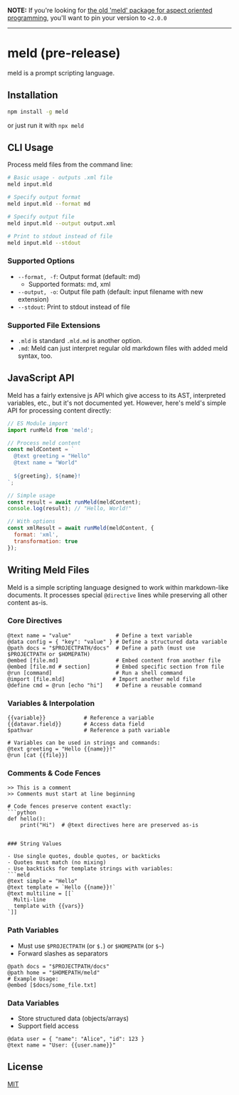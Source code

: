 **NOTE:** If you're looking for [the old 'meld' package for aspect oriented programming](https://www.npmjs.com/package/meld/v/1.3.2), you'll want to pin your version to `<2.0.0`

---

# meld (pre-release)

meld is a prompt scripting language.

## Installation

```bash
npm install -g meld
```

or just run it with `npx meld`

## CLI Usage

Process meld files from the command line:

```bash
# Basic usage - outputs .xml file
meld input.mld

# Specify output format
meld input.mld --format md

# Specify output file
meld input.mld --output output.xml

# Print to stdout instead of file
meld input.mld --stdout
```

### Supported Options

- `--format, -f`: Output format (default: md)
  - Supported formats: md, xml
- `--output, -o`: Output file path (default: input filename with new extension)
- `--stdout`: Print to stdout instead of file

### Supported File Extensions

- `.mld` is standard `.mld.md` is another option.
- `.md`: Meld can just interpret regular old markdown files with added meld syntax, too.

## JavaScript API

Meld has a fairly extensive js API which give access to its AST, interpreted variables, etc., but it's not documented yet. However, here's meld's simple API for processing content directly:

```javascript
// ES Module import
import runMeld from 'meld';

// Process meld content
const meldContent = `
  @text greeting = "Hello"
  @text name = "World"
  
  ${greeting}, ${name}!
`;

// Simple usage
const result = await runMeld(meldContent);
console.log(result); // "Hello, World!"

// With options
const xmlResult = await runMeld(meldContent, {
  format: 'xml',
  transformation: true
});
```

## Writing Meld Files

Meld is a simple scripting language designed to work within markdown-like documents. It processes special `@directive` lines while preserving all other content as-is.

### Core Directives

```meld
@text name = "value"              # Define a text variable
@data config = { "key": "value" } # Define a structured data variable
@path docs = "$PROJECTPATH/docs"  # Define a path (must use $PROJECTPATH or $HOMEPATH)
@embed [file.md]                  # Embed content from another file
@embed [file.md # section]        # Embed specific section from file
@run [command]                    # Run a shell command
@import [file.mld]               # Import another meld file
@define cmd = @run [echo "hi"]    # Define a reusable command
```

### Variables & Interpolation

```meld
{{variable}}            # Reference a variable
{{datavar.field}}       # Access data field
$pathvar                # Reference a path variable

# Variables can be used in strings and commands:
@text greeting = "Hello {{name}}!"
@run [cat {{file}}]
```

### Comments & Code Fences

```meld
>> This is a comment
>> Comments must start at line beginning

# Code fences preserve content exactly:
```python
def hello():
    print("Hi")  # @text directives here are preserved as-is
```
```

### String Values

- Use single quotes, double quotes, or backticks
- Quotes must match (no mixing)
- Use backticks for template strings with variables:
```meld
@text simple = "Hello"
@text template = `Hello {{name}}!`
@text multiline = [[`
  Multi-line
  template with {{vars}}
`]]
```

### Path Variables

- Must use `$PROJECTPATH` (or `$.`) or `$HOMEPATH` (or `$~`)
- Forward slashes as separators
```meld
@path docs = "$PROJECTPATH/docs"
@path home = "$HOMEPATH/meld"
# Example Usage:
@embed [$docs/some_file.txt] 
```

### Data Variables

- Store structured data (objects/arrays)
- Support field access
```meld
@data user = { "name": "Alice", "id": 123 }
@text name = "User: {{user.name}}"
```

## License

[MIT](LICENSE)
